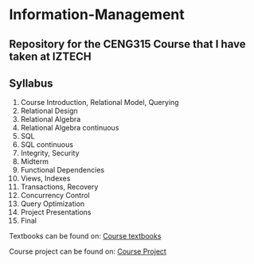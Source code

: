 # Information-Management
## Repository for the CENG315 Course that I have taken at IZTECH

## Syllabus 
1. Course Introduction, Relational Model, Querying
2. Relational Design
3. Relational Algebra
4. Relational Algebra continuous
5. SQL
6. SQL continuous
7. Integrity, Security
8. Midterm
9. Functional Dependencies
10. Views, Indexes
11. Transactions, Recovery
12. Concurrency Control
13. Query Optimization
14. Project Presentations
15. Final

Textbooks can be found on: [Course textbooks](/Textbooks)

Course project can be found on: [Course Project](/Project)
